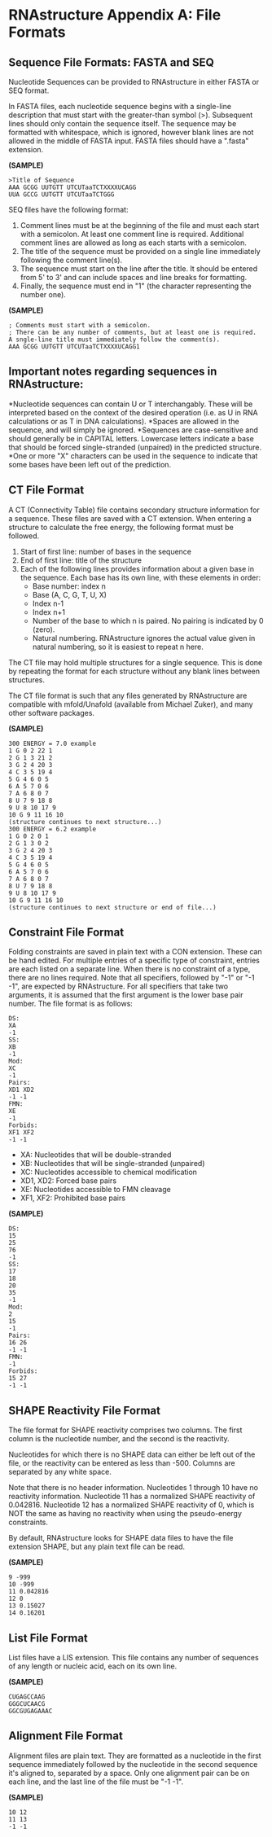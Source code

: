 # RNAstructure Appendix A: File Formats 

## Sequence File Formats:  FASTA and SEQ

Nucleotide Sequences can be provided to RNAstructure in either FASTA or SEQ format.

In FASTA files, each nucleotide sequence begins with a single-line description that must start with the greater-than symbol (>). Subsequent lines should only contain the sequence itself.  The sequence may be formatted with whitespace, which is ignored, however blank lines are not allowed in the middle of FASTA input. FASTA files should have a ".fasta" extension. 

**(SAMPLE)**
```
>Title of Sequence
AAA GCGG UUTGTT UTCUTaaTCTXXXXUCAGG
UUA GCCG UUTGTT UTCUTaaTCTGGG
```

SEQ files have the following format:
1. Comment lines must be at the beginning of the file and must each start with a semicolon.  At least one comment line is required. Additional comment lines are allowed as long as each starts with a semicolon.
2. The title of the sequence must be provided on a single line immediately following the comment line(s).
3. The sequence must start on the line after the title. It should be entered from 5' to 3' and can include spaces and line breaks for formatting.
4. Finally, the sequence must end in "1" (the character representing the number one).

**(SAMPLE)**
```
; Comments must start with a semicolon.
; There can be any number of comments, but at least one is required.
A sngle-line title must immediately follow the comment(s).
AAA GCGG UUTGTT UTCUTaaTCTXXXXUCAGG1
```

## Important notes regarding sequences in RNAstructure:

*Nucleotide sequences can contain U or T interchangably. These will be interpreted based on the context of the desired operation (i.e. as U in RNA calculations or as T in DNA calculations). 
*Spaces are allowed in the sequence, and will simply be ignored.
*Sequences are case-sensitive and should generally be in CAPITAL letters. Lowercase letters indicate a base that should be forced single-stranded (unpaired) in the predicted structure. 
*One or more "X" characters can be used in the sequence to indicate that some bases have been left out of the prediction.

## CT File Format

A CT (Connectivity Table) file contains secondary structure information for a sequence. These files are saved with a CT extension. When entering a structure to calculate the free energy, the following format must be followed.

1. Start of first line: number of bases in the sequence
2. End of first line: title of the structure
3. Each of the following lines provides information about a given base in the sequence. Each base has its own line, with these elements in order:
   * Base number: index n
   * Base (A, C, G, T, U, X)
   * Index n-1
   * Index n+1
   * Number of the base to which n is paired. No pairing is indicated by 0 (zero).
   * Natural numbering. RNAstructure ignores the actual value given in natural numbering, so it is easiest to repeat n here.

The CT file may hold multiple structures for a single sequence. This is done by repeating the format for each structure without any blank lines between structures.

The CT file format is such that any files generated by RNAstructure are compatible with mfold/Unafold (available from Michael Zuker), and many other software packages.

**(SAMPLE)**
```
300 ENERGY = 7.0 example
1 G 0 2 22 1
2 G 1 3 21 2
3 G 2 4 20 3
4 C 3 5 19 4
5 G 4 6 0 5
6 A 5 7 0 6
7 A 6 8 0 7
8 U 7 9 18 8
9 U 8 10 17 9
10 G 9 11 16 10
(structure continues to next structure...)
300 ENERGY = 6.2 example
1 G 0 2 0 1
2 G 1 3 0 2
3 G 2 4 20 3
4 C 3 5 19 4
5 G 4 6 0 5
6 A 5 7 0 6
7 A 6 8 0 7
8 U 7 9 18 8
9 U 8 10 17 9
10 G 9 11 16 10
(structure continues to next structure or end of file...)
```

## Constraint File Format

Folding constraints are saved in plain text with a CON extension. These can be hand edited. For multiple entries of a specific type of constraint, entries are each listed on a separate line. When there is no constraint of a type, there are no lines required. Note that all specifiers, followed by "-1" or "-1 -1", are expected by RNAstructure. For all specifiers that take two arguments, it is assumed that the first argument is the lower base pair number. The file format is as follows:
```
DS:
XA
-1
SS:
XB
-1
Mod:
XC
-1
Pairs:
XD1 XD2
-1 -1
FMN:
XE
-1
Forbids:
XF1 XF2
-1 -1
```
* XA: Nucleotides that will be double-stranded
* XB: Nucleotides that will be single-stranded (unpaired)
* XC: Nucleotides accessible to chemical modification
* XD1, XD2: Forced base pairs
* XE: Nucleotides accessible to FMN cleavage
* XF1, XF2: Prohibited base pairs

**(SAMPLE)**
```
DS:
15
25
76
-1
SS:
17
18
20
35
-1
Mod:
2
15
-1
Pairs:
16 26
-1 -1
FMN:
-1
Forbids:
15 27
-1 -1
```

## SHAPE Reactivity File Format

The file format for SHAPE reactivity comprises two columns. The first column is the nucleotide number, and the second is the reactivity.

Nucleotides for which there is no SHAPE data can either be left out of the file, or the reactivity can be entered as less than -500. Columns are separated by any white space.

Note that there is no header information. Nucleotides 1 through 10 have no reactivity information. Nucleotide 11 has a normalized SHAPE reactivity of 0.042816. Nucleotide 12 has a normalized SHAPE reactivity of 0, which is NOT the same as having no reactivity when using the pseudo-energy constraints.

By default, RNAstructure looks for SHAPE data files to have the file extension SHAPE, but any plain text file can be read.

**(SAMPLE)**
```
9 -999
10 -999
11 0.042816
12 0
13 0.15027
14 0.16201
```

## List File Format

List files have a LIS extension. This file contains any number of sequences of any length or nucleic acid, each on its own line.

**(SAMPLE)**
```
CUGAGCCAAG
GGGCUCAACG
GGCGUGAGAAAC
```

## Alignment File Format

Alignment files are plain text. They are formatted as a nucleotide in the first sequence immediately followed by the nucleotide in the second sequence it's aligned to, separated by a space. Only one alignment pair can be on each line, and the last line of the file must be "-1 -1".

**(SAMPLE)**
```
10 12
11 13
-1 -1
```


